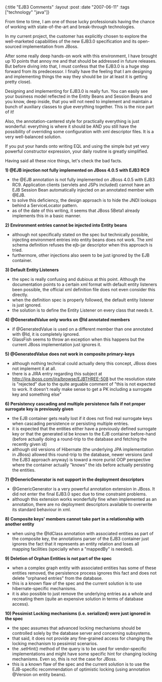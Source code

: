 {:title  "EJB3 Comments"
 :layout :post
 :date   "2007-06-11"
 :tags   ["technology" "java"]}

From time to time, I am one of those lucky professionals having the chance of working with state-of-the-art and break-through technologies.

In my current project, the customer has explicitly chosen to explore the well-marketed capabilities of the new EJB3.0 specification and its open-sourced implementation from JBoss.

After some really deep hands-on work with this environment, I have brought up 10 points that annoy me and that should be addressed in future releases. But before diving into that, I must confess that the EJB3.0 is a huge step forward from its predecessor. I finally have the feeling that I am designing and implementing things the way they should be (or at least it is getting pretty close).

Designing and implementing for EJB3.0 is really fun. You can easily see your business model reflected in the Entity Beans and Session Beans and you know, deep inside, that you will not need to implement and maintain a bunch of auxiliary classes to glue everything together. This is the nice part of it!

Also, the annotation-cantered style for practically everything is just wonderful: everything is where it should be AND you still have the possibility of overriding some configuration with xml descriptor files. It is a very well-balanced solution.

If you put your hands onto writing EQL and using the simple but yet very powerful constructor expression, your daily routine is greatly simplified.

Having said all these nice things, let's check the bad facts.

**1) @EJB injection not fully implemented on JBoss 4.0.5 with EJB3 RC9**

- the @EJB annotation is not fully implemented on JBoss 4.0.5 with EJB3 RC9. Application clients (servlets and JSPs included) cannot have an EJB Session Bean automatically injected on an annotated member with @EJB.
- to solve this deficiency, the design approach is to hide the JNDI lookups behind a ServiceLocator pattern.
- as of the date of this writing, it seems that JBoss 5Beta1 already implements this in a basic manner.

**2) Environment entries cannot be injected into Entity beans**

- although not specifically stated on the spec but technically possible, injecting environment entries into entity beans does not work. The xml schema definition refuses the ejb-jar descriptor when this approach is tried.
- furthermore, other injections also seem to be just ignored by the EJB container.


**3) Default Entity Listeners**

- the spec is really confusing and dubious at this point. Although the documentation points to a certain xml format with default entity listeners been possible, the official xml definition file does not even consider this directly.
- when the definition spec is properly followed, the default entity listener is just ignored.
- the solution is to define the Entity Listener on every class that needs it.

**4) @GeneratedValue only works on @Id annotated members**

- if @GeneratedValue is used on a different member than one annotated with @Id, it is completely ignored.
- GlassFish seems to throw an exception when this happens but the current JBoss implementation just ignores it.

**5) @GeneratedValue does not work in composite primary-keys**

- although nothing technical could actually deny this concept, JBoss does not implement it at all.
- there is a JIRA entry regarding this subject at http://jira.jboss.com/jira/browse/EJBTHREE-508 but the resolution state is "rejected" due to the quite arguable comment of "this is not expected to work. It doesn't really make sense to get a PK including a surrogate key and something else"

**6) Persistency cascading and multiple persistence fails if not proper surrogate key is previously given**

- the EJB container gets really lost if it does not find real surrogate keys when cascading persistence or persisting multiple entries.
- it is expected that the entities either have a previously defined surrogate key or that the generated id be known to the EJB container before-hand (before actually doing a round-trip to the database and fetching the recently given id)
- although old versions of Hibernate (the underlying JPA implementation in JBoss) allowed this round-trip to the database, newer versions (and the EJB3 approach anyway) is toward a more purist OOP perspective where the container actually "knows" the ids before actually persisting the entities.

**7) @GenericGenerator is not support in the deployment descriptors**

- @GenericGenerator is a very powerful annotation extension in JBoss. It did not enter the final EJB3.0 spec due to time constraint problems.
- although this extension works wonderfully fine when implemented as an annotation, there are no deployment descriptors available to overwrite its standard behaviour in xml.

**8) Composite keys' members cannot take part in a relationship with another entity**

- when using the @IdClass annotation with associated entities as part of the composite key, the annotations parser of the EJB3 container just ignores the fact that it represents an entity relation and loses all mapping facilities (specially when a "mappedBy" is needed).

**9) Deletion of Orphan Entities is not part of the spec**

- when a complex graph entity with associated entities has some of these entities removed, the persistence process ignores this fact and does not delete "orphaned entries" from the database.
- this is a known flaw of the spec and the current solution is to use hibernate-specific mechanisms.
- it is also possible to just remove the underlying entries as a whole and recreating them (quite an expensive solution in terms of database access).

**10) Pessimist Locking mechanisms (i.e. serialized) were just ignored in the spec**

- the spec assumes that advanced locking mechanisms should be controlled solely by the database server and concerning subsystems.
- that said, it does not provide any fine-grained access for changing the locking mechanism to pessimist scenarios.
- the .setHint() method of the query is to be used for vendor-specific implementations and might have some specific hint for changing locking mechanisms. Even so, this is not the case for JBoss.
- this is a known flaw of the spec and the current solution is to use the EJB-specific recommendation of optimistic locking (using annotation @Version on entity beans).

